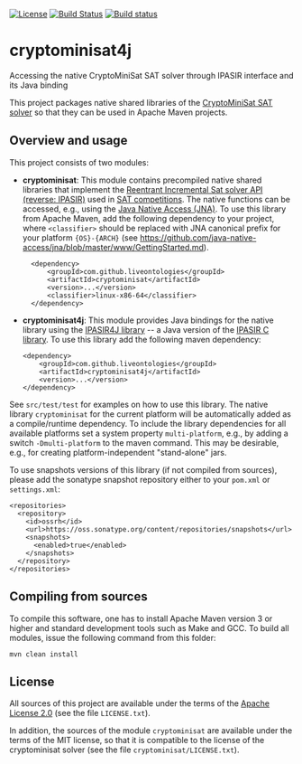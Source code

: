 [![License](https://img.shields.io/badge/License-Apache%202.0-blue.svg)](https://opensource.org/licenses/Apache-2.0)
[![Build Status](https://travis-ci.com/liveontologies/cryptominisat4j.svg?branch=master)](https://travis-ci.com/liveontologies/cryptominisat4j)
[![Build status](https://ci.appveyor.com/api/projects/status/1d8vtsylcs4u5r5o?svg=true)](https://ci.appveyor.com/project/ykazakov/cryptominisat4j)

# cryptominisat4j

Accessing the native CryptoMiniSat SAT solver through IPASIR interface and its Java binding

This project packages native shared libraries of the
[CryptoMiniSat SAT solver](https://github.com/msoos/cryptominisat) so that they can be
used in Apache Maven projects.

## Overview and usage

This project consists of two modules:

- **cryptominisat**: This module contains precompiled native shared libraries that implement the 
  [Reentrant Incremental Sat solver API (reverse: IPASIR)](https://github.com/biotomas/ipasir)
  used in [SAT competitions](http://www.satcompetition.org).
  The native functions can be accessed, e.g., using the 
  [Java Native Access (JNA)](https://github.com/java-native-access/jna).
  To use this library from Apache Maven, add the following dependency to your project, 
  where `<classifier>` should be replaced with JNA canonical prefix for your platform
  `{OS}-{ARCH}` (see https://github.com/java-native-access/jna/blob/master/www/GettingStarted.md).
  
  ```
	<dependency>
		<groupId>com.github.liveontologies</groupId>
		<artifactId>cryptominisat</artifactId>
		<version>...</version>
		<classifier>linux-x86-64</classifier>
	</dependency>
  ```
  
- **cryptominisat4j**: This module provides Java bindings for the native library using the 
[IPASIR4J library](https://github.com/liveontologies/ipasir4j) -- a Java version of
the [IPASIR C library](https://github.com/biotomas/ipasir). To use this library
add the following maven dependency:
	```
	<dependency>
		<groupId>com.github.liveontologies</groupId>
		<artifactId>cryptominisat4j</artifactId>
		<version>...</version>
	</dependency>
	```
See `src/test/test` for examples on how to use this library.
The native library `cryptominisat` for the current platform will be automatically added as 
a compile/runtime dependency. To include the library dependencies for all available 
platforms set a system property `multi-platform`, e.g., by adding a switch 
`-Dmulti-platform` to the maven command. This may be desirable, e.g., for creating
platform-independent "stand-alone" jars.

To use snapshots versions of this library (if not compiled from sources), please add
the sonatype snapshot repository either to your `pom.xml` or `settings.xml`:
```
<repositories>
  <repository>
    <id>ossrh</id>
    <url>https://oss.sonatype.org/content/repositories/snapshots</url>
    <snapshots>
      <enabled>true</enabled>
    </snapshots>			
  </repository>
</repositories>
```

## Compiling from sources

To compile this software, one has to install Apache Maven version 3 or higher
and standard development tools such as Make and GCC. To build all modules, issue
the following command from this folder:  
```
mvn clean install
```

## License

All sources of this project are available under the terms of the 
[Apache License 2.0](http://www.apache.org/licenses/LICENSE-2.0)
(see the file `LICENSE.txt`).

In addition, the sources of the module `cryptominisat` are available 
under the terms of the MIT license, so that it is compatible to the 
license of the cryptominisat solver (see the file `cryptominisat/LICENSE.txt`).
